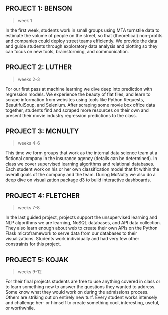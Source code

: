 ## PROJECT 1: BENSON

> week 1

In the first week, students work in small groups using MTA turnstile
data to estimate the volume of people on the street, so that
(theoretical) non-profits and companies could deploy street teams
efficiently. We provide the data and guide students through
exploratory data analysis and plotting so they can focus on new tools,
brainstorming, and communication.


## PROJECT 2: LUTHER

> weeks 2-3

For our first pass at machine learning we dive deep into prediction
with regression models. We experience the beauty of flat files, and
learn to scrape information from websites using tools like Python
Requests, BeautifulSoup, and Selenium. After scraping some movie box
office data together, students find and scraped more resources on
their own and present their movie industry regression predictions to
the class.


## PROJECT 3: MCNULTY

> weeks 4-6

This time we form groups that work as the internal data science team
at a fictional company in the insurance agency (details can be
determined). In class we cover supervised learning algorithms and
relational databases. Each student work on his or her own
classification model that fit within the overall goals of the company
and the team. During McNulty we also do a deep dive on visualization
package d3 to build interactive dashboards.


## PROJECT 4: FLETCHER

> weeks 7-8

In the last guided project, projects support the unsupervised learning
and NLP algorithms we are learning, NoSQL databases, and API data
collection. They also learn enough about web to create their own APIs
on the Python Flask microframework to serve data from our databases to
their visualizations. Students work individually and had very few
other constraints for this project.


## PROJECT 5: KOJAK

> weeks 9-12

For their final projects students are free to use anything covered in
class or to learn something new to answer the questions they wanted to
address. Some know what they would work on during the admissions
process. Others are striking out on entirely new turf. Every student
works intensely and challenge her- or himself to create something
cool, interesting, useful, or worthwhile.
